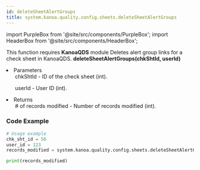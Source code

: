 ```yaml
---
id: deleteSheetAlertGroups
title: system.kanoa.quality.config.sheets.deleteSheetAlertGroups
---
```


import PurpleBox from '@site/src/components/PurpleBox';
import HeaderBox from '@site/src/components/HeaderBox';

<PurpleBox>This function requires <b>KanoaQDS</b> module</PurpleBox>
<HeaderBox header="Description">Deletes alert group links for a check sheet in KanoaQDS.</HeaderBox>
<HeaderBox header="Syntax">
    <b>deleteSheetAlertGroups(chkShtId, userId)</b>
    <li> Parameters <br />
        <ul>chkShtId - ID of the check sheet (int).</ul>
        <ul>userId - User ID (int).</ul>
    </li>
    <li> Returns <br />
        <ul># of records modified - Number of records modified (int).</ul>
    </li>
</HeaderBox>

### Code Example
```python
# Usage example
chk_sht_id = 56
user_id = 123
records_modified = system.kanoa.quality.config.sheets.deleteSheetAlertGroups(chkShtId=chk_sht_id, userId=user_id)

print(records_modified)

